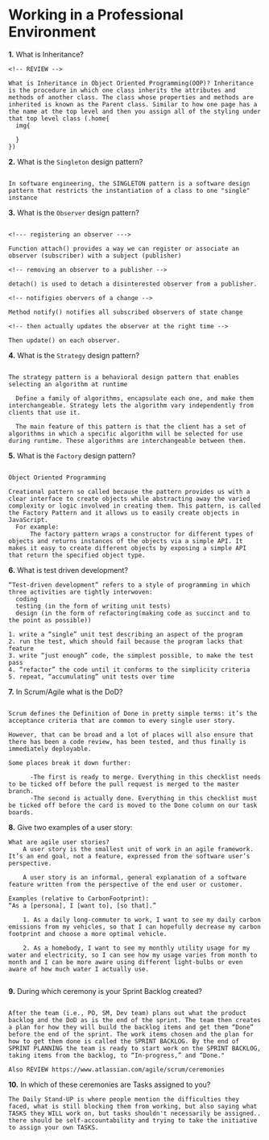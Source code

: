 # Working in a Professional Environment

**1.** What is Inheritance?
<!-- enter you answer in the space below -->
```
<!-- REVIEW -->

What is Inheritance in Object Oriented Programming(OOP)? Inheritance is the procedure in which one class inherits the attributes and methods of another class. The class whose properties and methods are inherited is known as the Parent class. Similar to how one page has a the name at the top level and then you assign all of the styling under that top level class (.home{
  img{

  }
})

```
**2.** What is the `Singleton` design pattern?
<!-- enter you answer in the space below -->
```

In software engineering, the SINGLETON pattern is a software design pattern that restricts the instantiation of a class to one "single" instance

```
**3.** What is the `Observer` design pattern?
<!-- enter you answer in the space below -->
```

<!--- registering an observer --->

Function attach() provides a way we can register or associate an observer (subscriber) with a subject (publisher) 

<!-- removing an observer to a publisher -->

detach() is used to detach a disinterested observer from a publisher. 

<!-- notifigies obervers of a change -->

Method notify() notifies all subscribed observers of state change 

<!-- then actually updates the observer at the right time -->

Then update() on each observer.
```
**4.** What is the `Strategy` design pattern?
<!-- enter you answer in the space below -->
```

The strategy pattern is a behavioral design pattern that enables selecting an algorithm at runtime

  Define a family of algorithms, encapsulate each one, and make them interchangeable. Strategy lets the algorithm vary independently from clients that use it.

  The main feature of this pattern is that the client has a set of algorithms in which a specific algorithm will be selected for use during runtime. These algorithms are interchangeable between them.

```
**5.** What is the `Factory` design pattern?
<!-- enter you answer in the space below -->
```

Object Oriented Programming 

Creational pattern so called because the pattern provides us with a clear interface to create objects while abstracting away the varied complexity or logic involved in creating them. This pattern, is called the Factory Pattern and it allows us to easily create objects in JavaScript.
  For example:
      The factory pattern wraps a constructor for different types of objects and returns instances of the objects via a simple API. It makes it easy to create different objects by exposing a simple API that return the specified object type.

```
**6.** What is test driven development?
<!-- enter you answer in the space below -->
```
“Test-driven development” refers to a style of programming in which three activities are tightly interwoven: 
  coding
  testing (in the form of writing unit tests)
  design (in the form of refactoring(making code as succinct and to the point as possible))

1. write a “single” unit test describing an aspect of the program
2. run the test, which should fail because the program lacks that feature
3. write “just enough” code, the simplest possible, to make the test pass
4. “refactor” the code until it conforms to the simplicity criteria
5. repeat, “accumulating” unit tests over time

```
**7.** In Scrum/Agile what is the DoD?
<!-- enter you answer in the space below -->
```

Scrum defines the Definition of Done in pretty simple terms: it’s the acceptance criteria that are common to every single user story.

However, that can be broad and a lot of places will also ensure that there has been a code review, has been tested, and thus finally is immediately deployable.

Some places break it down further:

      -The first is ready to merge. Everything in this checklist needs to be ticked off before the pull request is merged to the master branch. 
      -The second is actually done. Everything in this checklist must be ticked off before the card is moved to the Done column on our task boards.

```
**8.** Give two examples of a user story:
<!-- enter you answer in the space below -->
```
What are agile user stories?
    A user story is the smallest unit of work in an agile framework. It’s an end goal, not a feature, expressed from the software user’s perspective.

    A user story is an informal, general explanation of a software feature written from the perspective of the end user or customer. 

Examples (relative to CarbonFootprint):
“As a [persona], I [want to], [so that].”

    1. As a daily long-commuter to work, I want to see my daily carbon emissions from my vehicles, so that I can hopefully decrease my carbon footprint and choose a more optimal vehicle.

    2. As a homebody, I want to see my monthly utility usage for my water and electricity, so I can see how my usage varies from month to month and I can be more aware using different light-bulbs or even aware of how much water I actually use.


```
**9.** During which ceremony is your Sprint Backlog created?
<!-- enter you answer in the space below -->
```

After the team (i.e., PO, SM, Dev team) plans out what the product backlog and the DoD as is the end of the sprint. The team then creates a plan for how they will build the backlog items and get them “Done” before the end of the sprint. The work items chosen and the plan for how to get them done is called the SPRINT BACKLOG. By the end of SPRINT PLANNING the team is ready to start work on the SPRINT BACKLOG, taking items from the backlog, to “In-progress,” and “Done."

Also REVIEW https://www.atlassian.com/agile/scrum/ceremonies

```
**10.** In which of these ceremonies are Tasks assigned to you?
<!-- enter you answer in the space below -->
```
The Daily Stand-UP is where people mention the difficulties they faced, what is still blocking them from working, but also saying what TASKS they WILL work on, but tasks shouldn't necessarily be assigned.. there should be self-accountability and trying to take the initiative to assign your own TASKS.
```